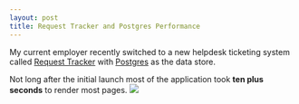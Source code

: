 ```yaml
---
layout: post
title: Request Tracker and Postgres Performance
---
```



My current employer recently switched to a new helpdesk ticketing system
called [Request Tracker](http://bestpractical.com/rt/) with [Postgres](http://www.postgresql.org/) as the data store.

Not long after the initial launch most of the application took **ten plus seconds** to render most pages.
[![](/images/no_time_for_dat_http_request.jpg)](/images/no_time_for_dat_http_request.jpg)